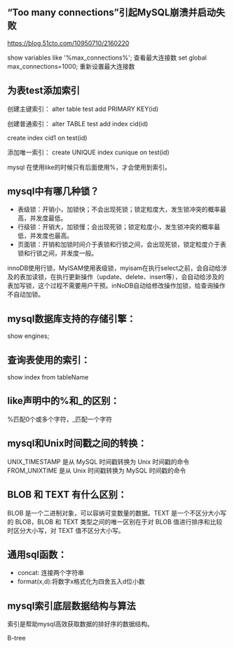 **“Too many connections”引起MySQL崩溃并启动失败**
------------
https://blog.51cto.com/10950710/2160220

show variables like '%max_connections%'; 查看最大连接数
set global max_connections=1000;        重新设置最大连接数

**为表test添加索引**
-----------
创建主键索引：
alter table test add PRIMARY KEY(id)

创建普通索引：
alter TABLE test add index cid(id)

create index cid1 on test(id)

添加唯一索引：
create UNIQUE index cunique on test(id)

mysql 在使用like的时候只有后面使用%，才会使用到索引。

mysql中有哪几种锁？
-------
+ 表级锁：开销小，加锁快；不会出现死锁；锁定粒度大，发生锁冲突的概率最高，并发度最低。
+ 行级锁：开销大，加锁慢；会出现死锁；锁定粒度小，发生锁冲突的概率最低，并发度也最高。
+ 页面锁：开销和加锁时间介于表锁和行锁之间，会出现死锁，锁定粒度介于表锁和行锁之间，并发度一般。

innoDB使用行锁，MyISAM使用表级锁，myisam在执行select之前，会自动给涉及的表加读锁，在执行更新操作（update、delete、insert等），会自动给涉及的表加写锁，这个过程不需要用户干预。inNoDB自动给修改操作加锁，给查询操作不自动加锁。

mysql数据库支持的存储引擎：
---------------
show engines;

查询表使用的索引：
-------
show index from tableName

like声明中的%和_的区别：
-----
%匹配0个或多个字符，_匹配一个字符

mysql和Unix时间戳之间的转换：
----
UNIX_TIMESTAMP 是从 MySQL 时间戳转换为 Unix 时间戳的命令
FROM_UNIXTIME 是从 Unix 时间戳转换为 MySQL 时间戳的命令

BLOB 和 TEXT 有什么区别：
----
BLOB 是一个二进制对象，可以容纳可变数量的数据。TEXT 是一个不区分大小写的 BLOB，BLOB 和 TEXT 类型之间的唯一区别在于对 BLOB 值进行排序和比较时区分大小写，对 TEXT 值不区分大小写。

通用sql函数：
--------
+ concat: 连接两个字符串
+ format(x,d):将数字x格式化为四舍五入d位小数





## mysql索引底层数据结构与算法

索引是帮助mysql高效获取数据的排好序的数据结构。

B-tree
